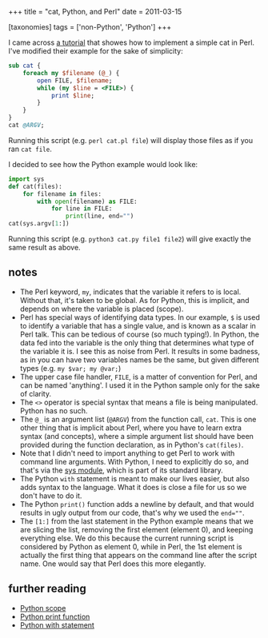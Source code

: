 +++
title = "cat, Python, and Perl"
date = 2011-03-15

[taxonomies]
tags = ['non-Python', 'Python']
+++

I came across [a tutorial] that showes how to implement a simple cat in
Perl. I've modified their example for the sake of simplicity:

```perl
sub cat {
    foreach my $filename (@_) {
        open FILE, $filename;
        while (my $line = <FILE>) {
            print $line;
        }
    }
}
cat @ARGV;
```

Running this script (e.g. `perl cat.pl file`) will display those files
as if you ran `cat file`.

I decided to see how the Python example would look like:

```python
import sys
def cat(files):
    for filename in files:
        with open(filename) as FILE:
            for line in FILE:
                print(line, end="")
cat(sys.argv[1:])
```

Running this script (e.g. `python3 cat.py file1 file2`) will give
exactly the same result as above.

## notes

-   The Perl keyword, `my`, indicates that the variable it refers to is
    local. Without that, it's taken to be global. As for Python, this
    is implicit, and depends on where the variable is placed (scope).
-   Perl has special ways of identifying data types. In our example, `$`
    is used to identify a variable that has a single value, and is known
    as a scalar in Perl talk. This can be tedious of course (so much
    typing!). In Python, the data fed into the variable is the only
    thing that determines what type of the variable it is. I see this as
    noise from Perl. It results in some badness, as in you can have two
    variables names be the same, but given different types (e.g.
    `my $var; my @var;`)
-   The upper case file handler, `FILE`, is a matter of convention for
    Perl, and can be named 'anything'. I used it in the Python sample
    only for the sake of clarity.
-   The `<>` operator is special syntax that means a file is being
    manipulated. Python has no such.
-   The `@_` is an argument list (`@ARGV`) from the function call,
    `cat`. This is one other thing that is implicit about Perl, where
    you have to learn extra syntax (and concepts), where a simple
    argument list should have been provided during the function
    declaration, as in Python's `cat(files)`.
-   Note that I didn't need to import anything to get Perl to work with
    command line arguments. With Python, I need to explicitly do so, and
    that's via the [sys module], which is part of its standard library.
-   The Python `with` statement is meant to make our lives easier, but
    also adds syntax to the language. What it does is close a file for
    us so we don't have to do it.
-   The Python `print()` function adds a newline by default, and that
    would results in ugly output from our code, that's why we used the
    `end=""`.
-   The `[1:]` from the last statement in the Python example means that
    we are slicing the list, removing the first element (element 0), and
    keeping everything else. We do this because the current running
    script is considered by Python as element 0, while in Perl, the 1st
    element is actually the first thing that appears on the command line
    after the script name. One would say that Perl does this more
    elegantly.

## further reading

- [Python scope]
- [Python print function]
- [Python with statement]

[a tutorial]: http://greenteapress.com/perl/perl.pdf
[sys module]: http://docs.python.org/3/library/sys
[Python scope]: http://docs.python.org/reference/executionmodel
[Python print function]: http://docs.python.org/3/library/functions#print
[Python with statement]: http://docs.python.org/3/reference/compound_stmts#the-with-statement
